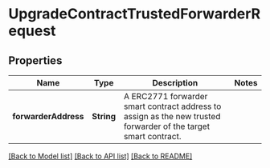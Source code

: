 # UpgradeContractTrustedForwarderRequest

## Properties
Name | Type | Description | Notes
------------ | ------------- | ------------- | -------------
**forwarderAddress** | **String** | A ERC2771 forwarder smart contract address to assign as the new trusted forwarder of the target smart contract. | 

[[Back to Model list]](../README.md#documentation-for-models) [[Back to API list]](../README.md#documentation-for-api-endpoints) [[Back to README]](../README.md)


